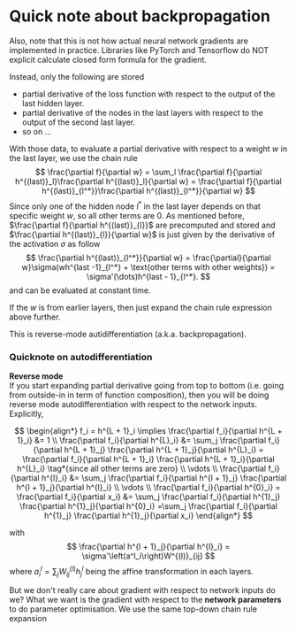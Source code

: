 
# Quick note about backpropagation

Also, note that this is not how actual neural network gradients are implemented in practice. Libraries like PyTorch and Tensorflow do NOT explicit calculate closed form formula for the gradient. 


Instead, only the following are stored
 * partial derivative of the loss function with respect to the output of the last hidden layer. 
 * partial derivative of the nodes in the last layers with respect to the output of the second last layer.
 * so on ...
 
With those data, to evaluate a partial derivative with respect to a weight $w$ in the last layer, we use the chain rule
$$
 \frac{\partial f}{\partial w} = \sum_l \frac{\partial f}{\partial h^{(last)}_l}\frac{\partial h^{(last)}_l}{\partial w} = \frac{\partial f}{\partial h^{(last)}_{l^*}}\frac{\partial h^{(last)}_{l^*}}{\partial w}
$$
Since only one of the hidden node $l^*$ in the last layer depends on that specific weight $w$, so all other terms are 0. As mentioned before, $\frac{\partial f}{\partial h^{(last)}_{l}}$ are precomputed and stored and $\frac{\partial h^{(last)}_{l}}{\partial w}$ is just given by the derivative of the activation $\sigma$ as follow
$$
\frac{\partial h^{(last)}_{l^*}}{\partial w} = \frac{\partial}{\partial w}\sigma(wh^{last -1}_{l^*} + \text{other terms with other weights}) = \sigma'(\dots)h^{last - 1}_{l^*}. 
$$
and can be evaluated at constant time. 


If the $w$ is from earlier layers, then just expand the chain rule expression above further. 


This is reverse-mode autidifferentiation (a.k.a. backpropagation). 




### Quicknote on autodifferentiation
**Reverse mode**  
If you start expanding partial derivative going from top to bottom (i.e. going from outside-in in term of function composition), then you will be doing reverse mode autodifferentiation with respect to the network inputs. Explicitly, 

$$
\begin{align*}
f_i = h^{L + 1}_i \implies 
\frac{\partial f_i}{\partial h^{L + 1}_i} &= 1 \\
\frac{\partial f_i}{\partial h^{L}_i} &= \sum_j \frac{\partial f_i}{\partial h^{L + 1}_j} \frac{\partial h^{L + 1}_j}{\partial h^{L}_i} = \frac{\partial f_i}{\partial h^{L + 1}_i} \frac{\partial h^{L + 1}_i}{\partial h^{L}_i} \tag*{since all other terms are zero} \\
\vdots \\
\frac{\partial f_i}{\partial h^{l}_i} &= \sum_j \frac{\partial f_i}{\partial h^{l + 1}_j} \frac{\partial h^{l + 1}_j}{\partial h^{l}_i} \\
\vdots \\
\frac{\partial f_i}{\partial h^{0}_i} = \frac{\partial f_i}{\partial x_i} &= \sum_j \frac{\partial f_i}{\partial h^{1}_j} \frac{\partial h^{1}_j}{\partial h^{0}_i} =\sum_j \frac{\partial f_i}{\partial h^{1}_j} \frac{\partial h^{1}_j}{\partial x_i} 
\end{align*}
$$

with 
$$
\frac{\partial h^{l + 1}_j}{\partial h^{l}_i} = \sigma'\left(a^l_i\right)W^{(l)}_{ij}
$$
where $a^l_i = \sum_j W^{(l)}_{ij} h^l_j$ being the affine transformation in each layers. 


But we don't really care about gradient with respect to network inputs do we? What we want is the gradient with respect to the **network parameters** to do parameter optimisation. We use the same top-down chain rule expansion